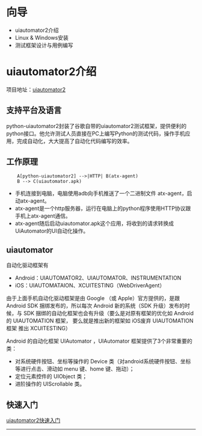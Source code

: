 # 向导
 - uiautomator2介绍
 - Linux & Windows安装
 - 测试框架设计与用例编写
 
# uiautomator2介绍
项目地址：[uiautomator2][1]
## 支持平台及语言 ##
python-uiautomator2封装了谷歌自带的uiautomator2测试框架，提供便利的python接口。他允许测试人员直接在PC上编写Python的测试代码，操作手机应用，完成自动化，大大提高了自动化代码编写的效率。
## 工作原理 ##
```graphLR
    A[python-uiautomator2] -->|HTTP| B(atx-agent)
    B --> C(uiautomator.apk)
```
 - 手机连接到电脑，电脑使用adb向手机推送了一个二进制文件 atx-agent，启动atx-agent。
 - atx-agent是一个http服务器，运行在电脑上的python程序使用HTTP协议跟手机上atx-agent通信。
 - atx-agent随后启动uiautomator.apk这个应用，将收到的请求转换成UiAutomator的UI自动化操作。

## uiautomator ##
自动化驱动框架有

 - Android：UIAUTOMATOR2、UIAUTOMATOR、INSTRUMENTATION
 - iOS：UIAUTOMATAION、XCUITESTING（WebDriverAgent）

由于上面手机自动化驱动框架是由 Google （或 Apple）官方提供的，是跟 Android SDK 捆绑发布的，所以每次 Android 新的系统（SDK 升级）发布的时候，与 SDK 捆绑的自动化框架也会有升级（要么是对原有框架的优化如 Android 的 UIAUTOMATION 框架， 要么就是推出新的框架如 iOS废弃 UIAUTOMATION 框架 推出 XCUITESTING）

Android 的自动化框架 UIAutomator ，UIAutomator 框架提供了3个非常重要的类：

 - 对系统硬件按钮、坐标等操作的 Device 类（对android系统硬件按钮、坐标等进行点击、滑动如 menu 键、home 键、拖动）；
 - 定位元素控件的 UIObject 类；
 - 进阶操作的 UIScrollable 类。

## 快速入门 ##
 [uiautomator2快速入门][2]
 
----------




  [1]: https://github.com/openatx/uiautomator2
  [2]: https://github.com/openatx/uiautomator2/blob/master/QUICK_REFERENCE.md

